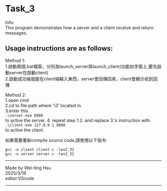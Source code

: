 # Task_3

Info:  
  This program demonstrates how a server and a client receive and return messages.


## Usage instructions are as follows:  
Method 1:  
1.啟動兩個.bat檔案，分別為launch_server與launch_client(功能如字面上,要先啟動server在啟動client)  
2.啟動成功後就能在client端輸入東西，server會回傳回來，client會顯示收到回傳 

Method 2:  
1.open cmd  
2.cd to file path where '\3' located in.  
3.enter this  
```.\server.exe 8080```   
to active the server.
4. repeat step 1.2. and replace 3.'s instruction with  
```.\client.exe 127.0.0.1 8080```   
to active the client.  


如果需要重新compile source code,請使用以下指令:  
```
gcc -o client client.c -lws2_32
gcc -o server server.c -lws2_32
```
*************************
Made by Wei-ting Hsu  
2025/3/19  
editor:VScode  

*************************
